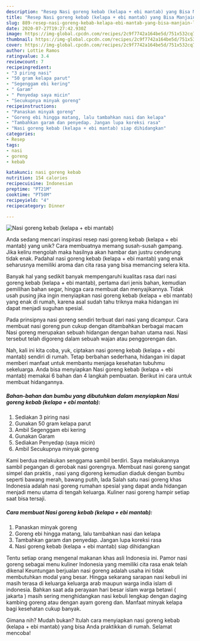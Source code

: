 ```yaml
---
description: "Resep Nasi goreng kebab (kelapa + ebi mantab) yang Bisa Manjain Lidah"
title: "Resep Nasi goreng kebab (kelapa + ebi mantab) yang Bisa Manjain Lidah"
slug: 889-resep-nasi-goreng-kebab-kelapa-ebi-mantab-yang-bisa-manjain-lidah
date: 2020-07-27T19:27:42.930Z
image: https://img-global.cpcdn.com/recipes/2c9f7742a164be5d/751x532cq70/nasi-goreng-kebab-kelapa-ebi-mantab-foto-resep-utama.jpg
thumbnail: https://img-global.cpcdn.com/recipes/2c9f7742a164be5d/751x532cq70/nasi-goreng-kebab-kelapa-ebi-mantab-foto-resep-utama.jpg
cover: https://img-global.cpcdn.com/recipes/2c9f7742a164be5d/751x532cq70/nasi-goreng-kebab-kelapa-ebi-mantab-foto-resep-utama.jpg
author: Lottie Ramos
ratingvalue: 3.4
reviewcount: 7
recipeingredient:
- "3 piring nasi"
- "50 gram kelapa parut"
- "Segenggam ebi kering"
- " Garam"
- " Penyedap saya micin"
- "Secukupnya minyak goreng"
recipeinstructions:
- "Panaskan minyak goreng"
- "Goreng ebi hingga matang, lalu tambahkan nasi dan kelapa"
- "Tambahkan garam dan penyedap. Jangan lupa koreksi rasa"
- "Nasi goreng kebab (kelapa + ebi mantab) siap dihidangkan"
categories:
- Resep
tags:
- nasi
- goreng
- kebab

katakunci: nasi goreng kebab 
nutrition: 154 calories
recipecuisine: Indonesian
preptime: "PT21M"
cooktime: "PT50M"
recipeyield: "4"
recipecategory: Dinner

---
```



![Nasi goreng kebab (kelapa + ebi mantab)](https://img-global.cpcdn.com/recipes/2c9f7742a164be5d/751x532cq70/nasi-goreng-kebab-kelapa-ebi-mantab-foto-resep-utama.jpg)

Anda sedang mencari inspirasi resep nasi goreng kebab (kelapa + ebi mantab) yang unik? Cara membuatnya memang susah-susah gampang. Jika keliru mengolah maka hasilnya akan hambar dan justru cenderung tidak enak. Padahal nasi goreng kebab (kelapa + ebi mantab) yang enak seharusnya memiliki aroma dan cita rasa yang bisa memancing selera kita.

Banyak hal yang sedikit banyak mempengaruhi kualitas rasa dari nasi goreng kebab (kelapa + ebi mantab), pertama dari jenis bahan, kemudian pemilihan bahan segar, hingga cara membuat dan menyajikannya. Tidak usah pusing jika ingin menyiapkan nasi goreng kebab (kelapa + ebi mantab) yang enak di rumah, karena asal sudah tahu triknya maka hidangan ini dapat menjadi suguhan spesial.

Pada prinsipnya nasi goreng sendiri terbuat dari nasi yang dicampur. Cara membuat nasi goreng pun cukup dengan ditambahkan berbagai macam Nasi goreng merupakan sebuah hidangan dengan bahan utama nasi. Nasi tersebut telah digoreng dalam sebuah wajan atau penggorengan dan.


Nah, kali ini kita coba, yuk, ciptakan nasi goreng kebab (kelapa + ebi mantab) sendiri di rumah. Tetap berbahan sederhana, hidangan ini dapat memberi manfaat untuk membantu menjaga kesehatan tubuhmu sekeluarga. Anda bisa menyiapkan Nasi goreng kebab (kelapa + ebi mantab) memakai 6 bahan dan 4 langkah pembuatan. Berikut ini cara untuk membuat hidangannya.

<!--inarticleads1-->

##### Bahan-bahan dan bumbu yang dibutuhkan dalam menyiapkan Nasi goreng kebab (kelapa + ebi mantab):

1. Sediakan 3 piring nasi
1. Gunakan 50 gram kelapa parut
1. Ambil Segenggam ebi kering
1. Gunakan  Garam
1. Sediakan  Penyedap (saya micin)
1. Ambil Secukupnya minyak goreng


Kami berdua melakukan senggama sambil berdiri. Saya melakukannya sambil pegangan di gerobak nasi gorengnya. Membuat nasi goreng sangat simpel dan praktis , nasi yang digoreng kemudian diaduk dengan bumbu seperti bawang merah, bawang putih, lada Salah satu nasi goreng khas Indonesia adalah nasi goreng rumahan spesial yang dapat anda hidangan menjadi menu utama di tengah keluarga. Kuliner nasi goreng hampir setiap saat bisa tersaji. 

<!--inarticleads2-->

##### Cara membuat Nasi goreng kebab (kelapa + ebi mantab):

1. Panaskan minyak goreng
1. Goreng ebi hingga matang, lalu tambahkan nasi dan kelapa
1. Tambahkan garam dan penyedap. Jangan lupa koreksi rasa
1. Nasi goreng kebab (kelapa + ebi mantab) siap dihidangkan


Tentu setiap orang mengenal makanan khas asli Indonesia ini. Pamor nasi goreng sebagai menu kuliner Indonesia yang memiliki cita rasa enak telah dikenal Keuntungan berjualan nasi goreng adalah usaha ini tidak membutuhkan modal yang besar. Hingga sekarang sarapan nasi kebuli ini masih terasa di keluarga keluarga arab maupun warga india islam di indonesia. Bahkan saat ada perayaan hari besar islam warga betawi ( jakarta ) masih sering menghidangkan nasi kebuli lengkap dengan daging kambing goreng atau dengan ayam goreng dan. Manfaat minyak kelapa bagi kesehatan cukup banyak. 

Gimana nih? Mudah bukan? Itulah cara menyiapkan nasi goreng kebab (kelapa + ebi mantab) yang bisa Anda praktikkan di rumah. Selamat mencoba!
